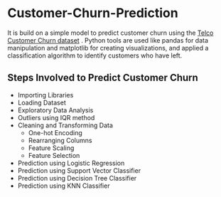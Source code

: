 # Customer-Churn-Prediction
It is build on a simple model to predict customer churn using the [Telco Customer Churn dataset](https://www.kaggle.com/blastchar/telco-customer-churn) . Python tools are used like pandas for data manipulation and matplotlib for creating visualizations, and applied a classification algorithm to identify customers who have left.

## Steps Involved to Predict Customer Churn
- Importing Libraries
- Loading Dataset
- Exploratory Data Analysis
- Outliers using IQR method
- Cleaning and Transforming Data
    - One-hot Encoding
    - Rearranging Columns
    - Feature Scaling
    - Feature Selection
- Prediction using Logistic Regression
- Prediction using Support Vector Classifier
- Prediction using Decision Tree Classifier
- Prediction using KNN Classifier
